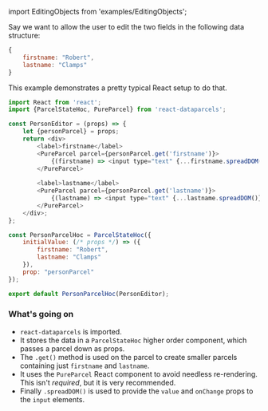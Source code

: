 import EditingObjects from 'examples/EditingObjects';

Say we want to allow the user to edit the two fields in the following data structure:

```js
{
    firstname: "Robert",
    lastname: "Clamps"
}
```

This example demonstrates a pretty typical React setup to do that.

<EditingObjects />

```js
import React from 'react';
import {ParcelStateHoc, PureParcel} from 'react-dataparcels';

const PersonEditor = (props) => {
    let {personParcel} = props;
    return <div>
        <label>firstname</label>
        <PureParcel parcel={personParcel.get('firstname')}>
            {(firstname) => <input type="text" {...firstname.spreadDOM()} />}
        </PureParcel>
        
        <label>lastname</label>
        <PureParcel parcel={personParcel.get('lastname')}>
            {(lastname) => <input type="text" {...lastname.spreadDOM()} />}
        </PureParcel>
    </div>;
};

const PersonParcelHoc = ParcelStateHoc({
    initialValue: (/* props */) => ({
        firstname: "Robert",
        lastname: "Clamps"
    }),
    prop: "personParcel"
});

export default PersonParcelHoc(PersonEditor);

```

### What's going on

* `react-dataparcels` is imported.
* It stores the data in a `ParcelStateHoc` higher order component, which passes a parcel down as props.
* The `.get()` method is used on the parcel to create smaller parcels containing just `firstname` and `lastname`.
* It uses the `PureParcel` React component to avoid needless re-rendering. This isn't *required*, but it is very recommended.
* Finally `.spreadDOM()` is used to provide the `value` and `onChange` props to the `input` elements.

